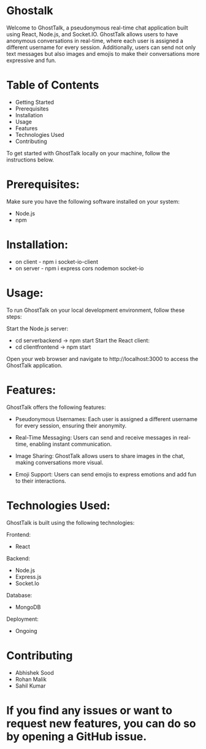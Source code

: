 # Ghostalk
Welcome to GhostTalk, a pseudonymous real-time chat application built using React, Node.js, and Socket.IO. GhostTalk allows users to have anonymous conversations in real-time, where each user is assigned a different username for every session. Additionally, users can send not only text messages but also images and emojis to make their conversations more expressive and fun.

# Table of Contents
* Getting Started
* Prerequisites
* Installation
* Usage
* Features
* Technologies Used
* Contributing

To get started with GhostTalk locally on your machine, follow the instructions below.

# Prerequisites:
Make sure you have the following software installed on your system:

* Node.js
* npm 

# Installation:
* on client - npm i socket-io-client
* on server - npm i express cors nodemon socket-io

# Usage:
To run GhostTalk on your local development environment, follow these steps:

Start the Node.js server:
 * cd serverbackend -> npm start
Start the React client:
 * cd clientfrontend -> npm start

Open your web browser and navigate to http://localhost:3000 to access the GhostTalk application.

# Features:
GhostTalk offers the following features:

* Pseudonymous Usernames: Each user is assigned a different username for every session, ensuring their anonymity.

* Real-Time Messaging: Users can send and receive messages in real-time, enabling instant communication.

* Image Sharing: GhostTalk allows users to share images in the chat, making conversations more visual.

* Emoji Support: Users can send emojis to express emotions and add fun to their interactions.

# Technologies Used:
GhostTalk is built using the following technologies:

Frontend:

* React

Backend:

* Node.js
* Express.js
* Socket.Io

Database:

* MongoDB 

Deployment:

* Ongoing 

# Contributing

* Abhishek Sood
* Rohan Malik
* Sahil Kumar

# If you find any issues or want to request new features, you can do so by opening a GitHub issue.
